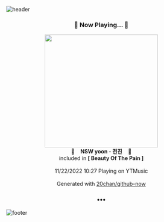 ![header](https://capsule-render.vercel.app/api?type=wave&height=170&section=header&text=Hi.%20I'm%20SHIFT&fontColor=090707&fontAlignX=45&fontAlignY=65&fontSize=100)

<h3 align="center">🎵 Now Playing... 🎵</h3>
<p align="center">
  <a href="https://music.youtube.com/watch?v=ObMDuepwwRc">
    <img width="300" src="https://lh3.googleusercontent.com/Exl8r_caVIfTMajHiKUsq54uCTXrf8sY3cHubiirM_eUsDKsdedIV_jDFNA-GCbMrSkVTpVZRH60CVzvww">
  </a>
  <br>
  🎵&nbsp&nbsp&nbsp <b>NSW yoon - 전진</b> &nbsp&nbsp&nbsp🎵
  <br>
  included in <b>[ Beauty Of The Pain ]</b>
  
  <br />
  <br />
  11/22/2022 10:27 Playing on YTMusic
  <br />
  <br />
  Generated with <a href="https://github.com/20chan/github-now">20chan/github-now</a>
</p>

<h3 align="center">•••</h3>

![footer](https://capsule-render.vercel.app/api?type=wave&height=150&section=footer)
